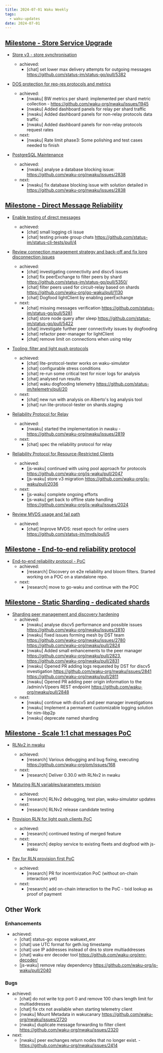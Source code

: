```yaml
---
title: 2024-07-01 Waku Weekly
tags:
  - waku-updates
date: 2024-07-01
---
```


## [Milestone - Store Service Upgrade](https://github.com/waku-org/pm/milestone/28)

- [Store v3 - store synchronisation](https://github.com/waku-org/pm/issues/132)
  - achieved:
    - [chat] set lower max delivery attempts for outgoing messages https://github.com/status-im/status-go/pull/5382

- [DOS protection for req-res protocols and metrics](https://github.com/waku-org/pm/issues/66)
  - achieved:
    - [nwaku] BW metrics per shard: implemented per shard metric collection - https://github.com/waku-org/nwaku/issues/1945
    - [nwaku] Added dashboard panels for relay per shard traffic
    - [nwaku] Added dashboard panels for non-relay protocols data traffic
    - [nwaku] Added dashboard panels for non-relay protocols request rates
  - next:
    - [nwaku] Rate limit phase3: Some polishing and test cases needed to finish

- [PostgreSQL Maintenance](https://github.com/waku-org/pm/issues/119)
  - achieved:
    - [nwaku] analyse a database blocking issue: https://github.com/waku-org/nwaku/issues/2838
  - next:
    - [nwaku] fix database blocking issue with solution detailed in  https://github.com/waku-org/nwaku/issues/2838

## [Milestone - Direct Message Reliability](https://github.com/waku-org/pm/milestone/29)

- [Enable testing of direct messages](https://github.com/waku-org/pm/issues/176)
  - achieved:
    - [chat] small logging cli issue
    - [chat] testing private group chats https://github.com/status-im/status-cli-tests/pull/4

- [Review connection management strategy and back-off and fix long disconnection issues](https://github.com/waku-org/pm/issues/177)
  - achieved:
    - [chat] investigating connectivity and discv5 issues
    - [chat] fix peerExchange to filter peers by shard https://github.com/status-im/status-go/pull/5350/
    - [chat] filter peers used for circuit-relay based on shards https://github.com/waku-org/go-waku/pull/1130
    - [chat] Dogfood lightClient by enabling peerExchange
  - next:
    - [chat] missing messages verification https://github.com/status-im/status-go/pull/5281
    - [chat] store node query after sleep https://github.com/status-im/status-go/pull/5422
    - [chat] investigate further peer connectivity issues by dogfooding
    - [chat] refactor peer-manager for lightClient
    - [chat] remove limit on connections when using relay

- [Tooling: filter and light push protocols](https://github.com/waku-org/pm/issues/178)
  - achieved:
    - [chat] lite-protocol-tester works on waku-simulator
    - [chat] configurable stress conditions
    - [chat] re-run some critical test for nicer logs for analysis
    - [chat] analysed run results
    - [chat] waku dogfooding telemetry https://github.com/status-im/telemetry/pull/20
  - next:
    - [chat] new run with analysis on Alberto's log analysis tool
    - [chat] run lite-protocol-tester on shards.staging

- [Reliability Protocol for Relay](https://github.com/waku-org/pm/issues/184)
  - achieved:
    - [nwaku] started the implementation in nwaku - https://github.com/waku-org/nwaku/issues/2819
  - next:
    - [chat] spec the reliability protocol for relay

- [Reliability Protocol for Resource-Restricted Clients](https://github.com/waku-org/pm/issues/186)
  - achieved:
    - [js-waku] continued with using pool approach for protocols https://github.com/waku-org/js-waku/pull/2047
    - [js-waku] store v3 migration https://github.com/waku-org/js-waku/pull/2036
  - next:
    - [js-waku] complete ongoing efforts
    - [js-waku] get back to offline state handling https://github.com/waku-org/js-waku/issues/2024

- [Review MVDS usage and fail path](https://github.com/waku-org/pm/issues/189)
  - achieved:
    - [chat] Improve MVDS: reset epoch for online users https://github.com/status-im/mvds/pull/5

## [Milestone - End-to-end reliability protocol](https://github.com/waku-org/pm/milestone/30)

- [End-to-end reliability protocol - PoC](https://github.com/waku-org/pm/issues/193)
  - achieved:
    - [research] Discovery on e2e reliability and bloom filters. Started working on a POC on a standalone repo.
  - next:
    - [research] move to go-waku and continue with the POC

## [Milestone - Static Sharding - dedicated shards](https://github.com/waku-org/pm/milestone/31)

- [Sharding peer management and discovery hardening](https://github.com/waku-org/pm/issues/172)
  - achieved:
    - [nwaku] analyse discv5 performance and possible issues https://github.com/waku-org/nwaku/issues/2810
    - [nwaku] fixed issues forming mesh by DST team https://github.com/waku-org/nwaku/issues/2780 https://github.com/waku-org/nwaku/pull/2824
    - [nwaku] Added small enhancements to the peer manager https://github.com/waku-org/nwaku/pull/2823, https://github.com/waku-org/nwaku/pull/2831
    - [nwaku] Opened PR adding logs requested by DST for discv5 investigation https://github.com/waku-org/nwaku/issues/2841 https://github.com/waku-org/nwaku/pull/2811
    - [nwaku] Opened PR adding peer origin information to the /admin/v1/peers REST endpoint https://github.com/waku-org/nwaku/pull/2848
  - next:
    - [nwaku] continue with discv5 and peer manager investigations
    - [nwaku] Implement a permanent customizable logging solution for nim-libp2p
    - [nwaku] deprecate named sharding

## [Milestone - Scale 1:1 chat messages PoC](https://github.com/waku-org/pm/milestone/35)

- [RLNv2 in nwaku](https://github.com/waku-org/pm/issues/204)
  - achieved:
    - [research] Various debugging and bug fixing, executing https://github.com/waku-org/pm/issues/168
  - next:
    - [research] Deliver 0.30.0 with RLNv2 in nwaku

- [Maturing RLN variables/parameters revision](https://github.com/waku-org/pm/issues/205)
  - achieved:
    - [research] RLNv2 debugging, test plan, waku-simulator updates
  - next:
    - [research] RLNv2 release candidate testing

- [Provision RLN for light push clients PoC](https://github.com/waku-org/pm/issues/206)
  - achieved:
    - [research] continued testing of merged feature
  - next:
    - [research] deploy service to existing fleets and dogfood with js-waku

- [Pay for RLN provision first PoC](https://github.com/waku-org/pm/issues/207)
  - achieved:
    - [research] PR for incentivization PoC (without on-chain interaction yet)
  - next:
    - [research] add on-chain interaction to the PoC - txid lookup as proof of payment

## Other Work

### Enhancements

- achieved:
  - [chat] status-go: expose wakuext_enr 
  - [chat] use UTC format for geth.log timestamp 
  - [chat] use IP addresses instead of dns to store multiaddresses
  - [chat] waku enr decoder tool https://github.com/waku-org/enr-decoder/
  - [js-waku] remove relay dependency https://github.com/waku-org/js-waku/pull/2040

### Bugs

- achieved:
  - [chat] do not write tcp port 0 and remove 100 chars length limit for multiaddresses
  - [chat] fix ctx not available when starting telemetry client
  - [nwaku] Mount Metadata in wakucanary https://github.com/waku-org/nwaku/issues/2720
  - [nwaku] duplicate message forwarding to filter client https://github.com/waku-org/nwaku/issues/2320
- next:
  - [nwaku] peer exchanges return nodes that no longer exist. - https://github.com/waku-org/nwaku/issues/2414
